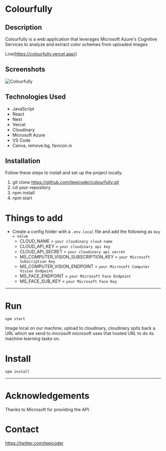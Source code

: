 
# Colourfully

## Description

Colourfully is a web application that leverages Microsoft Azure's Cognitive Services to analyze and extract color schemes from uploaded images

Live(https://colourfully.vercel.app/)

## Screenshots

![Colourfully](https://i.postimg.cc/Y9Hn55DK/colourfully.png)

## Technologies Used

- JavaScript
- React
- Next
- Vercel
- Cloudinary
- Microsoft Azure
- VS Code
- Canva, remove.bg, favicon.io

## Installation

Follow these steps to install and set up the project locally.

1. git clone https://github.com/teejcoder/colourfully.git
2. cd your-repository
3. npm install
4. npm start

# Things to add

- Create a config folder with a `.env.local` file and add the following as `key = value`
  - CLOUD_NAME = `your cloudinary cloud name`
  - CLOUD_API_KEY = `your cloudinary api key`
  - CLOUD_API_SECRET = `your cloudinary api secret`
  - MS_COMPUTER_VISION_SUBSCRIPTION_KEY = `your Microsoft Subscription Key`
  - MS_COMPUTER_VISION_ENDPOINT = `your Microsoft Computer Vision Endpoint`
  - MS_FACE_ENDPOINT = `your Microsoft Face Endpoint`
  - MS_FACE_SUB_KEY = `your Microsoft Face Key`

---

# Run

`npm start`

Image local on our machine, upload to cloudinary, cloudinary spits back a URL which we send to microsoft microsoft uses that hosted URL to do its machine learning tasks on.

# Install

`npm install`

---

# Acknowledgements

Thanks to Microsoft for providing the API.

# Contact

https://twitter.com/teejcoder
